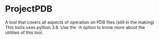# ProjectPDB
A tool that covers all aspects of operation on PDB files (still in the making)
This tools uses python 3.8.
Use the -h option to know more about the utilities of this tool.
